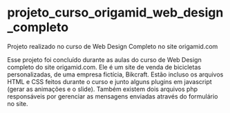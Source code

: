 # projeto_curso_origamid_web_design_completo

Projeto realizado no curso de Web Design Completo no site origamid.com

Esse projeto foi concluído durante as aulas do curso de Web Design completo do site origamid.com. Ele é um site de venda 
de bicicletas personalizadas, de uma empresa fictícia, Bikcraft. Estão incluso os arquivos HTML e CSS feitos durante o curso
e junto alguns plugins em javascript (gerar as animações e o slide). Também existem dois arquivos php responsáveis por 
gerenciar as mensagens enviadas através do formulário no site.
